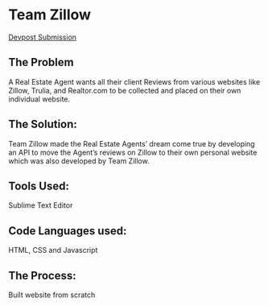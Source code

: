 # Team Zillow

[Devpost Submission](https://devpost.com/software/teamzillow)

## The Problem
A Real Estate Agent wants all their client Reviews from various websites like Zillow, Trulia, and Realtor.com to be collected and placed on their own individual website.
## The Solution:
Team Zillow made the Real Estate Agents’ dream come true by developing an API to move the Agent’s reviews on Zillow to their own personal website which was also developed by Team Zillow.

## Tools Used:
Sublime Text Editor
## Code Languages used:
HTML, CSS and Javascript
## The Process:
Built website from scratch
